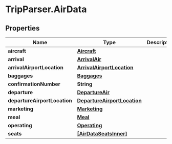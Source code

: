 # TripParser.AirData

## Properties

Name | Type | Description | Notes
------------ | ------------- | ------------- | -------------
**aircraft** | [**Aircraft**](Aircraft.md) |  | [optional] 
**arrival** | [**ArrivalAir**](ArrivalAir.md) |  | [optional] 
**arrivalAirportLocation** | [**ArrivalAirportLocation**](ArrivalAirportLocation.md) |  | [optional] 
**baggages** | [**Baggages**](Baggages.md) |  | [optional] 
**confirmationNumber** | **String** |  | [optional] 
**departure** | [**DepartureAir**](DepartureAir.md) |  | [optional] 
**departureAirportLocation** | [**DepartureAirportLocation**](DepartureAirportLocation.md) |  | [optional] 
**marketing** | [**Marketing**](Marketing.md) |  | [optional] 
**meal** | [**Meal**](Meal.md) |  | [optional] 
**operating** | [**Operating**](Operating.md) |  | [optional] 
**seats** | [**[AirDataSeatsInner]**](AirDataSeatsInner.md) |  | [optional] 


